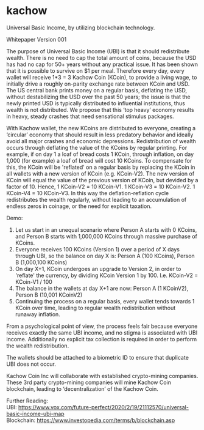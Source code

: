 # kachow
Universal Basic Income, by utilizing blockchain technology.

Whitepaper Version 001

The purpose of Universal Basic Income (UBI) is that it should redistribute wealth.  There is no need to cap the total amount of coins, because the USD has had no cap for 50+ years without any practical issue.  It has been shown that it is possible to survive on $1 per meal.  Therefore every day, every wallet will receive 1*3 = 3 Kachow Coin (KCoin), to provide a living wage, to initially drive a roughly on-parity exchange rate between KCoin and USD.  The US central bank prints money on a regular basis, deflating the USD, without destabilizing the USD over the past 50 years; the issue is that the newly printed USD is typically distributed to influential institutions, thus wealth is not distributed.  We propose that this ‘top heavy’ economy results in heavy, steady crashes that need sensational stimulus packages.  

With Kachow wallet, the new KCoins are distributed to everyone, creating a ‘circular’ economy that should result in less predatory behavior and ideally avoid all major crashes and economic depressions.  Redistribution of wealth occurs through deflating the value of the KCoins by regular printing.  For example, if on day 1 a loaf of bread costs 1 KCoin, through inflation, on day 1,000 (for example) a loaf of bread will cost 10 KCoins.  To compensate for this, the KCoin will be 'reflated' on a regular basis by replacing the KCoin in all wallets with a new version of KCoin (e.g. KCoin-V2).  The new version of KCoin will equal the value of the previous version of KCoin, but devided by a factor of 10.  Hence, 1 KCoin-V2 = 10 KCoin-V1.  1 KCoin-V3 = 10 KCoin-V2.  1 KCoin-V4 = 10 KCoin-V3. In this way the deflation-reflation cycle redistributes the wealth regularly, without leading to an accumulation of endless zeros in coinage, or the need for explicit taxation.

Demo:  
1. Let us start in an unequal scenario where Person A starts with 0 KCoins, and Person B starts with 1,000,000 KCoins through massive purchase of KCoins.
2. Everyone receives 100 KCoins (Version 1) over a period of X days through UBI, so the balance on day X is: Person A (100 KCoins), Person B (1,000,100 KCoins)
3. On day X+1, KCoin undergoes an upgrade to Version 2, in order to 'reflate' the currency, by dividing KCoin Version 1 by 100.  I.e. KCoin-V2 = KCoin-V1 / 100
4. The balance in the wallets at day X+1 are now: Person A (1 KCoinV2), Person B (10,001 KCoinV2)
5. Continuing the process on a regular basis, every wallet tends towards 1 KCoin over time, leading to regular wealth redistribution without runaway inflation.

From a psychological point of view, the process feels fair because everyone receives exactly the same UBI income, and no stigma is associated with UBI income.  Additionally no explicit tax collection is required in order to perform the wealth redistribution.

The wallets should be attached to a biometric ID to ensure that duplicate UBI does not occur.

Kachow Coin Inc will collaborate with established crypto-mining companies.  These 3rd party crypto-mining companies will mine Kachow Coin blockchain, leading to ‘decentralization’ of the Kachow Coin.

Further Reading:  
UBI: https://www.vox.com/future-perfect/2020/2/19/21112570/universal-basic-income-ubi-map  
Blockchain: https://www.investopedia.com/terms/b/blockchain.asp  
